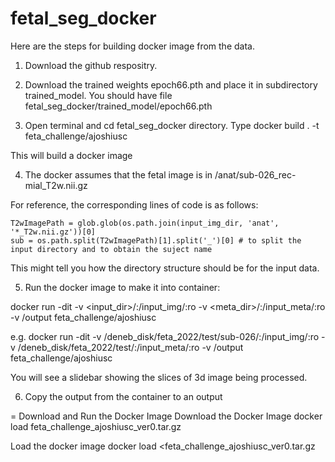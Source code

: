 # fetal_seg_docker

Here are the steps for building docker image from the data.

1. Download the github respositry.

2. Download the trained weights epoch66.pth and place it in subdirectory trained_model. You should have file fetal_seg_docker/trained_model/epoch66.pth

3. Open terminal and cd fetal_seg_docker directory. Type
docker build . -t feta_challenge/ajoshiusc

This will build a docker image

4. The docker assumes that the fetal image is in 
<subdir>/anat/sub-026_rec-mial_T2w.nii.gz

For reference, the corresponding lines of code is as follows:

    T2wImagePath = glob.glob(os.path.join(input_img_dir, 'anat', '*_T2w.nii.gz'))[0]
    sub = os.path.split(T2wImagePath)[1].split('_')[0] # to split the input directory and to obtain the suject name

This might tell you how the directory structure should be for the input data.

5. Run the docker image to make it into container:

 docker run -dit -v <input_dir>/:/input_img/:ro -v <meta_dir>/:/input_meta/:ro -v /output feta_challenge/ajoshiusc

e.g. 
 docker run -dit -v /deneb_disk/feta_2022/test/sub-026/:/input_img/:ro -v /deneb_disk/feta_2022/test/:/input_meta/:ro -v /output feta_challenge/ajoshiusc

You will see a slidebar showing the slices of 3d image being processed.

6. Copy the output from the container to an output 



= Download and Run the Docker Image
Download the Docker Image docker load feta_challenge_ajoshiusc_ver0.tar.gz


Load the docker image docker load <feta_challenge_ajoshiusc_ver0.tar.gz

